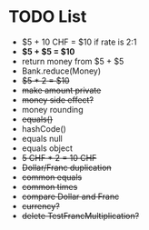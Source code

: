 # TODO List

- $5 + 10 CHF = $10 if rate is 2:1
- **$5 + $5 = $10**
- return money from $5 + $5
- Bank.reduce(Money)
- ~~$5 * 2 = $10~~
- ~~make amount private~~
- ~~money side effect?~~
- money rounding
- ~~equals()~~
- hashCode()
- equals null
- equals object
- ~~5 CHF * 2 = 10 CHF~~
- ~~Dollar/Franc duplication~~
- ~~common equals~~
- ~~common times~~
- ~~compare Dollar and Franc~~
- ~~currency?~~
- ~~delete TestFrancMultiplication?~~

